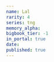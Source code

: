 ```yaml
---
name: Lal
rarity: 4
series: tng
memory_alpha:
bigbook_tier: -1
in_portal: true
date:
published: true
---
```



